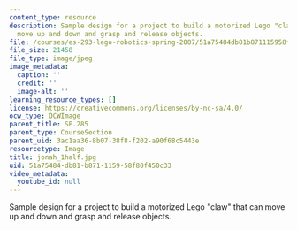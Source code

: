 ```yaml
---
content_type: resource
description: Sample design for a project to build a motorized Lego "claw" that can
  move up and down and grasp and release objects.
file: /courses/es-293-lego-robotics-spring-2007/51a75484db81b871115958f80f450c33_jonah_1half.jpg
file_size: 21458
file_type: image/jpeg
image_metadata:
  caption: ''
  credit: ''
  image-alt: ''
learning_resource_types: []
license: https://creativecommons.org/licenses/by-nc-sa/4.0/
ocw_type: OCWImage
parent_title: SP.285
parent_type: CourseSection
parent_uid: 3ac1aa36-8b07-38f8-f202-a90f68c5443e
resourcetype: Image
title: jonah_1half.jpg
uid: 51a75484-db81-b871-1159-58f80f450c33
video_metadata:
  youtube_id: null
---
```

Sample design for a project to build a motorized Lego "claw" that can move up and down and grasp and release objects.